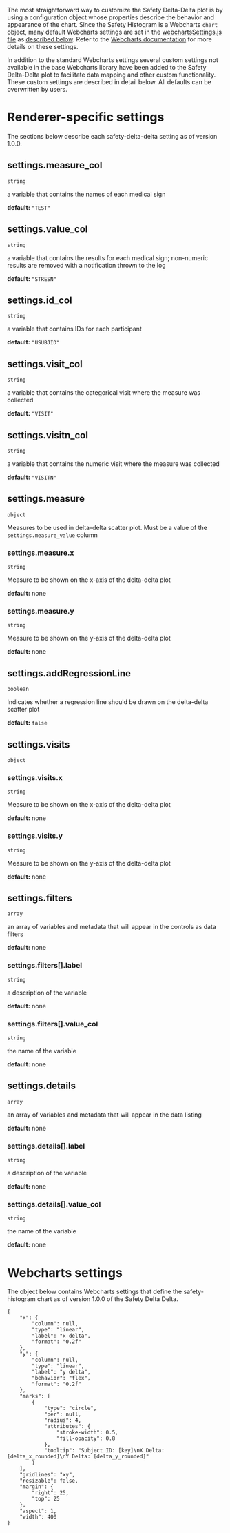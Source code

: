 The most straightforward way to customize the Safety Delta-Delta plot is by using a configuration object whose properties describe the behavior and appearance of the chart. Since the Safety Histogram is a Webcharts `chart` object, many default Webcharts settings are set in the [webchartsSettings.js file](https://github.com/RhoInc/safety-delta-delta/blob/master/src/configuration/webchartsSettings.js) as [described below](#webcharts-settings). Refer to the [Webcharts documentation](https://github.com/RhoInc/Webcharts/wiki/Chart-Configuration) for more details on these settings.

In addition to the standard Webcharts settings several custom settings not available in the base Webcharts library have been added to the Safety Delta-Delta plot to facilitate data mapping and other custom functionality. These custom settings are described in detail below. All defaults can be overwritten by users.

# Renderer-specific settings
The sections below describe each safety-delta-delta setting as of version 1.0.0.

## settings.measure_col
`string`

a variable that contains the names of each medical sign

**default:** `"TEST"`



## settings.value_col
`string`

a variable that contains the results for each medical sign; non-numeric results are removed with a notification thrown to the log

**default:** `"STRESN"`



## settings.id_col
`string`

a variable that contains IDs for each participant

**default:** `"USUBJID"`



## settings.visit_col
`string`

a variable that contains the categorical visit where the measure was collected

**default:** `"VISIT"`



## settings.visitn_col
`string`

a variable that contains the numeric visit where the measure was collected

**default:** `"VISITN"`



## settings.measure
`object`

Measures to be used in delta-delta scatter plot. Must be a value of the `settings.measure_value` column

### settings.measure.x
`string`

Measure to be shown on the x-axis of the delta-delta plot

**default:** none

### settings.measure.y
`string`

Measure to be shown on the y-axis of the delta-delta plot

**default:** none



## settings.addRegressionLine
`boolean`

Indicates whether a regression line should be drawn on the delta-delta scatter plot

**default:** `false`



## settings.visits
`object`



### settings.visits.x
`string`

Measure to be shown on the x-axis of the delta-delta plot

**default:** none

### settings.visits.y
`string`

Measure to be shown on the y-axis of the delta-delta plot

**default:** none



## settings.filters
`array`

an array of variables and metadata that will appear in the controls as data filters

**default:** none

### settings.filters[].label
`string`

a description of the variable

**default:** none

### settings.filters[].value_col
`string`

the name of the variable

**default:** none



## settings.details
`array`

an array of variables and metadata that will appear in the data listing

**default:** none

### settings.details[].label
`string`

a description of the variable

**default:** none

### settings.details[].value_col
`string`

the name of the variable

**default:** none



# Webcharts settings
The object below contains Webcharts settings that define the safety-histogram chart as of version 1.0.0 of the Safety Delta Delta.

```
{
    "x": {
        "column": null,
        "type": "linear",
        "label": "x delta",
        "format": "0.2f"
    },
    "y": {
        "column": null,
        "type": "linear",
        "label": "y delta",
        "behavior": "flex",
        "format": "0.2f"
    },
    "marks": [
        {
            "type": "circle",
            "per": null,
            "radius": 4,
            "attributes": {
                "stroke-width": 0.5,
                "fill-opacity": 0.8
            },
            "tooltip": "Subject ID: [key]\nX Delta: [delta_x_rounded]\nY Delta: [delta_y_rounded]"
        }
    ],
    "gridlines": "xy",
    "resizable": false,
    "margin": {
        "right": 25,
        "top": 25
    },
    "aspect": 1,
    "width": 400
}
```